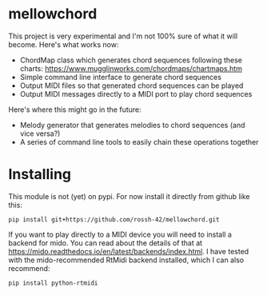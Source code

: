 # mellowchord

This project is very experimental and I'm not 100% sure of what it will become.  Here's what works now:
* ChordMap class which generates chord sequences following these charts:  https://www.mugglinworks.com/chordmaps/chartmaps.htm
* Simple command line interface to generate chord sequences
* Output MIDI files so that generated chord sequences can be played
* Output MIDI messages directly to a MIDI port to play chord sequences

Here's where this might go in the future:
* Melody generator that generates melodies to chord sequences (and vice versa?)
* A series of command line tools to easily chain these operations together

# Installing

This module is not (yet) on pypi.  For now install it directly from github like this:

```pip install git+https://github.com/rossh-42/mellowchord.git```

If you want to play directly to a MIDI device you will need to install a backend for mido.  You can read about the details of that at https://mido.readthedocs.io/en/latest/backends/index.html.  I have tested with the mido-recommended RtMidi backend installed, which I can also recommend:

```pip install python-rtmidi```
